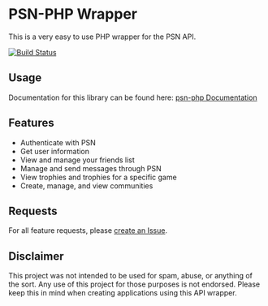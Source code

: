 # PSN-PHP Wrapper
This is a very easy to use PHP wrapper for the PSN API.

[![Build Status](https://travis-ci.org/Tustin/psn-php.svg?branch=master)](https://travis-ci.org/Tustin/psn-php)

## Usage
Documentation for this library can be found here: [psn-php Documentation](https://tustin.github.io/psn-php/)

## Features
- Authenticate with PSN
- Get user information
- View and manage your friends list
- Manage and send messages through PSN
- View trophies and trophies for a specific game
- Create, manage, and view communities

## Requests
For all feature requests, please [create an Issue](https://github.com/Tustin/psn-php/issues).

## Disclaimer
This project was not intended to be used for spam, abuse, or anything of the sort. Any use of this project for those purposes is not endorsed. Please keep this in mind when creating applications using this API wrapper.
